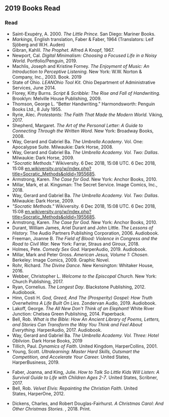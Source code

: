 ## 2019 Books Read  

 ### Read  
  - Saint-Exupéry, A. 2000. *The Little Prince.* San Diego: Mariner Books.   
  - *Markings,* English translation, Faber & Faber, 1964 (Translators: Leif Sjöberg and W.H. Auden) 
  - Gibran, Kahlil. *The Prophet.* Alfred A Knopf, 1967.   
  - Newport, Cal. _Digital Minimalism: Choosing a Focused Life in a Noisy World._ Portfolio/Penguin, 2019.  
  - Machlis, Joseph and Kristine Forney. _The Enjoyment of Music: An Introduction to Perceptive Listening._ New York: W.W. Norton & Company, Inc., 2003\. Book. 2019  
  - State of Ohio. _LEANOhio Tool Kit._ Ohio Department of Administrative Services, June 2014.
  - Florey, Kitty Burns. _Script & Scribble: The Rise and Fall of Handwriting._ Brooklyn: Melville House Publishing, 2009.
  - Thomson, George L. "Better Handwriting." Harmondsworth: Penguin Books Ltd., 8 July 1955. 
  - Ryrie, Alec. _Protestants: The Faith That Made the Modern World._ Viking, 2017.
  - Shepherd, Margaret. _The Art of the Personal Letter: A Guide to Connecting Through the Written Word._ New York: Broadway Books, 2008.  
  - Way, Gerard and Gabriel Ba. _The Umbrella Academy_. Vol. One: Apocalypse Suite. Milwaukie: Dark Horse, 2008.
  - Way, Gerard and Gabriel Ba. _The Umbrella Academy. Vol. Two: Dallas_. Milwaukie: Dark Horse, 2009.
  -  _"Socratic Methods."_ Wikiversity. 6 Dec 2018, 15:08 UTC. 6 Dec 2018, 15:08 [en.wikiversity.org/w/index.php?title=Socratic_Methods&oldid=1955685](https://en.wikiversity.org/w/index.php?title=Socratic_Methods&oldid=1955685).
  - Armstrong, Karen. _The Case for God_. New York: Anchor Books, 2010.    
  - Millar, Mark, et al. Kingsman: The Secret Service. Image Comics, Inc., 2018.  
  - Way, Gerard and Gabriel Ba. _The Umbrella Academy. Vol. Two: Dallas_. Milwaukie: Dark Horse, 2009.  
  - _"Socratic Methods."_ Wikiversity. 6 Dec 2018, 15:08 UTC. 6 Dec 2018, 15:08 [en.wikiversity.org/w/index.php?title=Socratic_Methods&oldid=1955685](https://en.wikiversity.org/w/index.php?title=Socratic_Methods&oldid=1955685).  
  - Armstrong, Karen. _The Case for God_. New York: Anchor Books, 2010.  
  - Durant, William James, Ariel Durant and John Little. _The Lessons of History._ The Audio Partners Publishing Corporation, 2006\. Audiobook.
  - Freeman, Joanne B. _The Field of Blood: Violence in Congress and the Road to Civil War._ New York: Farrar, Straus and Giroux, 2018.
  - Holmes, Pete. _Comedy Sex God._ HarperAudio, 2019\. Audiobook.
  - Millar, Mark and Peter Gross. _American Jesus, Volume 1: Chosen_. Berkeley: Image Comics, 2009\. Graphic Novel.
  - Rohr, Richard. _The Divine Dance._ New Kensington: Whitaker House, 2016.
  - Webber, Christopher L. _Welcome to the Episcopal Church._ New York: Church Publishing, 2017.
  - Ryan, Cornelius. _The Longest Day_. Blackstone Publishing, 2012\. Audiobook.
  - Hinn, Costi H. _God, Greed, And The (Prosperity) Gospel: How Truth Overwhelms A Life Built On Lies_. Zondervan Audio, 2019\. Audiobook.
  - Lakoff, George. _The All New Don't Think of an Elephant!_ White River Junction: Chelsea Green Publishing, 2014\. Paperback.
  - Bell, Rob. _What is the Bible: How An Ancient Library of Poems, Letters, and Stories Can Transform the Way You Think and Feel About Everything._ HarperAudio, 2017\. Audiobook.
  - Way, Gerard and Gabriel Ba. _The Umbrella Academy. Vol. Three: Hotel Oblivion_. Dark Horse Books, 2019
  - Tillich, Paul. _Dynamics of Faith_. United Kingdom, HarperCollins, 2001.
  - Young, Scott. _Ultralearning: Master Hard Skills, Outsmart the Competition, and Accelerate Your Career._ United States, HarperBusiness, 2019.  
*   Faber, Joanna, and King, Julie. _How to Talk So Little Kids Will Listen: A Survival Guide to Life with Children Ages 2-7_. United States, Scribner, 2017.
*   Bell, Rob. _Velvet Elvis: Repainting the Christian Faith_. United States, HarperOne, 2012.
  - Dickens, Charles, and Robert Douglas-Fairhurst. *A Christmas Carol: And Other Christmas Stories.* , 2018. Print.  


